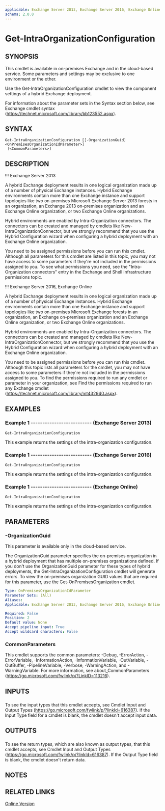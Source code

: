 ```yaml
---
applicable: Exchange Server 2013, Exchange Server 2016, Exchange Online
schema: 2.0.0
---
```


# Get-IntraOrganizationConfiguration

## SYNOPSIS
This cmdlet is available in on-premises Exchange and in the cloud-based service. Some parameters and settings may be exclusive to one environment or the other.

Use the Get-IntraOrganizationConfiguration cmdlet to view the component settings of a hybrid Exchange deployment.

For information about the parameter sets in the Syntax section below, see Exchange cmdlet syntax (https://technet.microsoft.com/library/bb123552.aspx).

## SYNTAX

```
Get-IntraOrganizationConfiguration [[-OrganizationGuid] <OnPremisesOrganizationIdParameter>]
 [<CommonParameters>]
```

## DESCRIPTION
!!! Exchange Server 2013

A hybrid Exchange deployment results in one logical organization made up of a number of physical Exchange instances. Hybrid Exchange environments contain more than one Exchange instance and support topologies like two on-premises Microsoft Exchange Server 2013 forests in an organization, an Exchange 2013 on-premises organization and an Exchange Online organization, or two Exchange Online organizations.

Hybrid environments are enabled by Intra-Organization connectors. The connectors can be created and managed by cmdlets like New-IntraOrganizationConnector, but we strongly recommend that you use the Hybrid Configuration wizard when configuring a hybrid deployment with an Exchange Online organization.

You need to be assigned permissions before you can run this cmdlet. Although all parameters for this cmdlet are listed in this topic, you may not have access to some parameters if they're not included in the permissions assigned to you. To see what permissions you need, see the "Intra-Organization connectors" entry in the Exchange and Shell infrastructure permissions topic.

!!! Exchange Server 2016, Exchange Online

A hybrid Exchange deployment results in one logical organization made up of a number of physical Exchange instances. Hybrid Exchange environments contain more than one Exchange instance and support topologies like two on-premises Microsoft Exchange forests in an organization, an Exchange on-premises organization and an Exchange Online organization, or two Exchange Online organizations.

Hybrid environments are enabled by Intra-Organization connectors. The connectors can be created and managed by cmdlets like New-IntraOrganizationConnector, but we strongly recommend that you use the Hybrid Configuration wizard when configuring a hybrid deployment with an Exchange Online organization.

You need to be assigned permissions before you can run this cmdlet. Although this topic lists all parameters for the cmdlet, you may not have access to some parameters if they're not included in the permissions assigned to you. To find the permissions required to run any cmdlet or parameter in your organization, see Find the permissions required to run any Exchange cmdlet (https://technet.microsoft.com/library/mt432940.aspx).

## EXAMPLES

### Example 1 -------------------------- (Exchange Server 2013)
```
Get-IntraOrganizationConfiguration
```

This example returns the settings of the intra-organization configuration.

### Example 1 -------------------------- (Exchange Server 2016)
```
Get-IntraOrganizationConfiguration
```

This example returns the settings of the intra-organization configuration.

### Example 1 -------------------------- (Exchange Online)
```
Get-IntraOrganizationConfiguration
```

This example returns the settings of the intra-organization configuration.

## PARAMETERS

### -OrganizationGuid
This parameter is available only in the cloud-based service.

The OrganizationGuid parameter specifies the on-premises organization in a hybrid deployment that has multiple on-premises organizations defined. If you don't use the OrganizationGuid parameter for these types of hybrid deployments, the Get-IntraOrganizationConfiguration cmdlet will generate errors. To view the on-premises organization GUID values that are required for this parameter, use the Get-OnPremisesOrganization cmdlet.

```yaml
Type: OnPremisesOrganizationIdParameter
Parameter Sets: (All)
Aliases:
Applicable: Exchange Server 2013, Exchange Server 2016, Exchange Online

Required: False
Position: 2
Default value: None
Accept pipeline input: True
Accept wildcard characters: False
```

### CommonParameters
This cmdlet supports the common parameters: -Debug, -ErrorAction, -ErrorVariable, -InformationAction, -InformationVariable, -OutVariable, -OutBuffer, -PipelineVariable, -Verbose, -WarningAction, and -WarningVariable. For more information, see about_CommonParameters (https://go.microsoft.com/fwlink/p/?LinkID=113216).

## INPUTS

###  
To see the input types that this cmdlet accepts, see Cmdlet Input and Output Types (https://go.microsoft.com/fwlink/p/?linkId=616387). If the Input Type field for a cmdlet is blank, the cmdlet doesn't accept input data.

## OUTPUTS

###  
To see the return types, which are also known as output types, that this cmdlet accepts, see Cmdlet Input and Output Types (https://go.microsoft.com/fwlink/p/?linkId=616387). If the Output Type field is blank, the cmdlet doesn't return data.

## NOTES

## RELATED LINKS

[Online Version](https://technet.microsoft.com/library/774d9f77-ecde-4c6f-ac4f-8068dcb4fb90.aspx)


